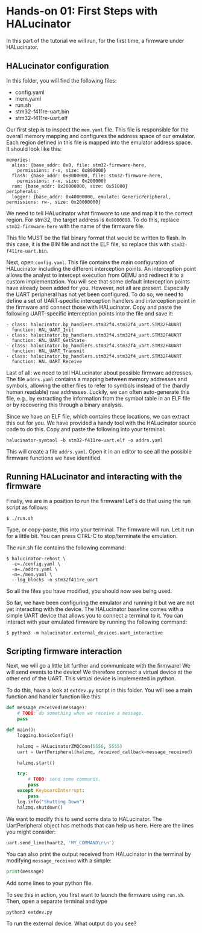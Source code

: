 # Hands-on 01: First Steps with HALucinator

In this part of the tutorial we will run, for the first time, a firmware under
HALucinator.


## HALucinator configuration

In this folder, you will find the following files:

 - config.yaml
 - mem.yaml
 - run.sh
 - stm32-f411re-uart.bin
 - stm32-f411re-uart.elf

Our first step is to inspect the `mem.yaml` file. This file is responsible for
the overall memory mapping and configures the address space of our emulator.
Each region defined in this file is mapped into the emulator address space.
It should look like this:

```
memories:
  alias: {base_addr: 0x0, file: stm32-firmware-here,
    permissions: r-x, size: 0x800000}
  flash: {base_addr: 0x8000000, file: stm32-firmware-here,
    permissions: r-x, size: 0x200000}
  ram: {base_addr: 0x20000000, size: 0x51000}
peripherals:
  logger: {base_addr: 0x40000000, emulate: GenericPeripheral, permissions: rw-, size: 0x20000000}
```

We need to tell HALucinator what firmware to use and map it to the correct
region. For stm32, the target address is `0x8000000`. To do this, replace
`stm32-firmware-here` with the name of the firmware file.

This file MUST be the flat binary format that would be written to flash. In this
case, it is the BIN file and not the ELF file, so replace this with
`stm32-f411re-uart.bin`.

Next, open `config.yaml`. This file contains the main configuration of
HALucinator including the different interception points. An interception point
allows the analyst to intercept execution from QEMU and redirect it to a custom
implementation. You will see that some default interception points have already
been added for you. However, not all are present. Especially the UART peripheral
has not yet been configured. To do so, we need to define a set of UART-specific
interception handlers and interception point in the firmware and connect those
with HALucinator. Copy and paste the following UART-specific interception points
into the file and save it:

```
- class: halucinator.bp_handlers.stm32f4.stm32f4_uart.STM32F4UART 
  function: HAL_UART_Init
- class: halucinator.bp_handlers.stm32f4.stm32f4_uart.STM32F4UART 
  function: HAL_UART_GetState
- class: halucinator.bp_handlers.stm32f4.stm32f4_uart.STM32F4UART
  function: HAL_UART_Transmit
- class: halucinator.bp_handlers.stm32f4.stm32f4_uart.STM32F4UART
  function: HAL_UART_Receive
```

Last of all: we need to tell HALucinator about possible firmware addresses. 
The file `addrs.yaml` contains a mapping between memory addresses and symbols,
allowing the other files to refer to symbols instead of the (hardly human
readable) raw addresses. Luckily, we can often auto-generate this file, e.g., by
extracting the information from the symbol table in an ELF file or by recovering
this through a binary analysis.

Since we have an ELF file, which contains these locations, we can extract 
this out for you. We have provided a handy tool with the HALucinator 
source code to do this. Copy and paste the following into your terminal: 

```
halucinator-symtool -b stm32-f411re-uart.elf -o addrs.yaml
```

This will create a file `addrs.yaml`. Open it in an editor to see all the 
possible firmware functions we have identified.


## Running HALucinator and interacting with the firmware

Finally, we are in a position to run the firmware! Let's do that using the 
run script as follows:

```
$ ./run.sh
```

Type, or copy-paste, this into your terminal. The firmware will run. Let it 
run for a little bit. You can press CTRL-C to stop/terminate the emulation.

The run.sh file contains the following command:

```
$ halucinator-rehost \
  -c=./config.yaml \
  -a=./addrs.yaml \
  -m=./mem.yaml \
  --log_blocks -n stm32f411re_uart
```

So all the files you have modified, you should now see being used.

So far, we have been configuring the emulator and running it but we are not yet
interacting with the device. The HALucinator baseline comes with a simple UART
device that allows you to connect a terminal to it. You can interact with your
emulated firmware by running the following command:

```
$ python3 -m halucinator.external_devices.uart_interactive
```


## Scripting firmware interaction

Next, we will go a little bit further and communicate with the firmware! We 
will send events to the device! We therefore connect a virtual device at the
other end of the UART. This virtual device is implemented in python.

To do this, have a look at `extdev.py` script in this folder. You will see a 
main function and handler function like this:

```py
def message_received(message):
    # TODO: do something when we receive a message.
    pass

def main():
    logging.basicConfig()

    halzmq = HALucinatorZMQConn(5556, 5555) 
    uart = UartPeripheral(halzmq, received_callback=message_received)

    halzmq.start()

    try:
        # TODO: send some commands.
        pass
    except KeyboardInterrupt:
        pass
    log.info("Shutting Down")
    halzmq.shutdown()
```

We want to modify this to send some data to HALucinator. The UartPeripheral object 
has methods that can help us here. Here are the lines you might consider:


```py
uart.send_line(huart2, 'MY_COMMAND\r\n')
```

You can also print the output received from HALucinator in the terminal by modifying 
`message_received` with a simple:

```py
print(message)
```

Add some lines to your python file.

To see this in action, you first want to launch the firmware using `run.sh`. 
Then, open a separate terminal and type 

```
python3 extdev.py
```


To run the external device. What output do you see?
